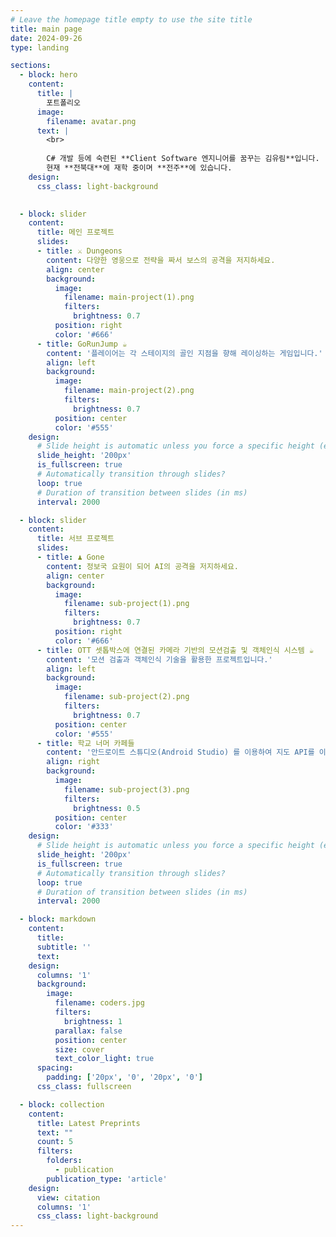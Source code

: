 ```yaml
---
# Leave the homepage title empty to use the site title
title: main page
date: 2024-09-26
type: landing

sections:
  - block: hero
    content:
      title: |
        포트폴리오
      image:
        filename: avatar.png
      text: |
        <br>
        
        C# 개발 등에 숙련된 **Client Software 엔지니어를 꿈꾸는 김유림**입니다. 
        현재 **전북대**에 재학 중이며 **전주**에 있습니다.
    design:
      css_class: light-background 
  

  - block: slider
    content:
      title: 메인 프로젝트
      slides:
      - title: ⚔️ Dungeons
        content: 다양한 영웅으로 전략을 짜서 보스의 공격을 저지하세요.
        align: center
        background:
          image:
            filename: main-project(1).png
            filters:
              brightness: 0.7
          position: right
          color: '#666'
      - title: GoRunJump ☕️
        content: '플레이어는 각 스테이지의 골인 지점을 향해 레이싱하는 게임입니다.'
        align: left
        background:
          image:
            filename: main-project(2).png
            filters:
              brightness: 0.7
          position: center
          color: '#555'
    design:
      # Slide height is automatic unless you force a specific height (e.g. '400px')
      slide_height: '200px'
      is_fullscreen: true
      # Automatically transition through slides?
      loop: true
      # Duration of transition between slides (in ms)
      interval: 2000

  - block: slider
    content:
      title: 서브 프로젝트
      slides:
      - title: ♟️ Gone
        content: 정보국 요원이 되어 AI의 공격을 저지하세요.
        align: center
        background:
          image:
            filename: sub-project(1).png
            filters:
              brightness: 0.7
          position: right
          color: '#666'
      - title: OTT 셋톱박스에 연결된 카메라 기반의 모션검출 및 객체인식 시스템 ☕️
        content: '모션 검출과 객체인식 기술을 활용한 프로젝트입니다.'
        align: left
        background:
          image:
            filename: sub-project(2).png
            filters:
              brightness: 0.7
          position: center
          color: '#555'
      - title: 학교 너머 카페들
        content: '안드로이트 스튜디오(Android Studio) 를 이용하여 지도 API를 이용한 카페 추천 앱을 만들었습니다.'
        align: right
        background:
          image:
            filename: sub-project(3).png
            filters:
              brightness: 0.5
          position: center
          color: '#333'
    design:
      # Slide height is automatic unless you force a specific height (e.g. '400px')
      slide_height: '200px'
      is_fullscreen: true
      # Automatically transition through slides?
      loop: true
      # Duration of transition between slides (in ms)
      interval: 2000

  - block: markdown
    content:
      title:
      subtitle: ''
      text:
    design:
      columns: '1'
      background:
        image: 
          filename: coders.jpg
          filters:
            brightness: 1
          parallax: false
          position: center
          size: cover
          text_color_light: true
      spacing:
        padding: ['20px', '0', '20px', '0']
      css_class: fullscreen

  - block: collection
    content:
      title: Latest Preprints
      text: ""
      count: 5
      filters:
        folders:
          - publication
        publication_type: 'article'
    design:
      view: citation
      columns: '1'
      css_class: light-background
---
```

